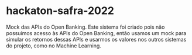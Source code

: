 # hackaton-safra-2022

Mock das APIs do Open Banking. Este sistema foi criado pois não possuímos acesso às APIs do Open Banking, então usamos um mock para simular os retornos dessas APIs e usarmos os valores nos outros sistemas do projeto, como no Machine Learning.